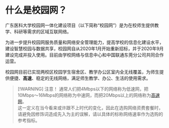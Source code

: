 # 什么是校园网？

广东医科大学校园网一体化建设项目（以下简称“校园网”）是为在校师生提供教学、科研等需求的区域互联网络。

为进一步提升校园网服务质量和网络安全管理能力，提高学校的信息化建设水平，建设智慧校园与数据共享，校园网自从2020年1月开始重新招标，并于2020年9月建设完成并投入使用。目前由学校网络与信息中心和中国联通东莞分公司共同合作运营。

校园网目前已实现两校区校园学生宿舍区、教学办公区室内全无线覆盖，为师生提供便捷、**高速**、稳定的无线网络，满足师生教学、办公、生活的使用需求。

> [!WARNING] 注意！
> 通常人们把4Mbps以下的网络称为低速网，把10Mbps～16Mbps的网络称为中速网，而把20Mbps以上的网络称为[高速网](https://baike.baidu.com/item/%E9%AB%98%E9%80%9F%E7%BD%91)。  
> 这一定义在当今看来或许跟不上时代的变化，因此在选购网络资费套餐时，请避免因修饰词造成先入为主的误解，请以具体的标称网络速率作为选购的参考指标。
